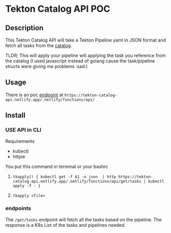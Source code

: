 # Tekton Catalog API POC 

## Description

This Tekton Catalog API will take a Tekton Pipeline yaml in JSON format
and fetch all tasks from the [catalog](https://github.com/tektoncd/catalog).

TLDR; This will apply your pipeline will applying the task you reference from the catalog
(I used javascript instead of golang cause the task/pipeline structs were giving me problems :sad:)

## Usage

There is an poc [endpoint](https://tekton-catalog-api.netlify.app/.netlify/functions/api/) at 
`https://tekton-catalog-api.netlify.app/.netlify/functions/api/`


## Install

### USE API in CLI

Requirements

* kubectl
* httpie

You put this command in terminal or your bashrc 
1) `tkapply() { kubectl get -f $1 -o json  | http https://tekton-catalog-api.netlify.app/.netlify/functions/api/get/tasks | kubectl apply -f - }`

2) `tkapply <file>`

### endpoints

The `/get/tasks` endpoint will fetch all the tasks based on the pipeline.
The response is a K8s List of the tasks and pipelines needed. 
